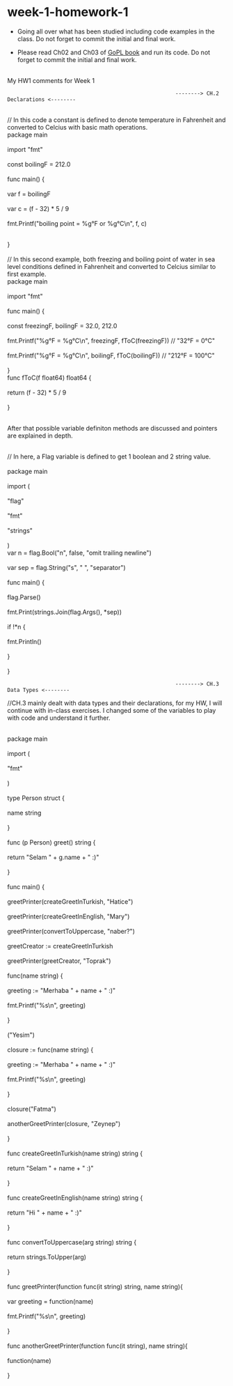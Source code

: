 # week-1-homework-1

- Going all over what has been studied including code examples in the class. Do not forget to commit the initial and final work.

- Please read Ch02 and Ch03 of [GoPL book](https://drive.google.com/file/d/1kvsEfCuOYecBrfy12tTI1kDDbC4e4AVy/view?usp=sharing) and run its code. Do not forget to commit the initial and final work.



<br>My HW1 comments for Week 1<br>

                                                          --------> CH.2 Declarations <--------

<br>// In this code a constant is defined to denote temperature in Fahrenheit and converted to Celcius with basic math operations.
<br>package main<br>
<br>import "fmt"<br>
<br>const boilingF = 212.0<br>
<br>func main() {<br>
<br>var f = boilingF<br>
<br>var c = (f - 32) * 5 / 9<br>
<br>fmt.Printf("boiling point = %g°F or %g°C\n", f, c)<br>

<br>}<br>
<br>// In this second example, both freezing and boiling point of water in sea level conditions defined in Fahrenheit and converted to Celcius similar to first example.
<br>package main<br>
<br>import "fmt"<br>
<br>func main() {<br>
<br>const freezingF, boilingF = 32.0, 212.0<br>
<br>fmt.Printf("%g°F = %g°C\n", freezingF, fToC(freezingF)) // "32°F = 0°C"<br>
<br>fmt.Printf("%g°F = %g°C\n", boilingF, fToC(boilingF)) // "212°F = 100°C"<br>
<br>}
<br>func fToC(f float64) float64 {<br>
<br>return (f - 32) * 5 / 9<br>
<br>}<br>

<br> After that possible variable definiton methods are discussed and pointers are explained in depth.<br>
 
 <br>// In here, a Flag variable is defined to get 1 boolean and 2 string value.<br>
<br>package main<br>
<br>import (<br>
<br>"flag"<br>
<br>"fmt"<br>
<br>"strings"<br>
<br>)
<br>var n = flag.Bool("n", false, "omit trailing newline")<br>
<br>var sep = flag.String("s", " ", "separator")<br>
<br>func main() {<br>
<br>flag.Parse()<br>
<br>fmt.Print(strings.Join(flag.Args(), *sep))<br>
<br>if !*n {<br>
<br>fmt.Println()<br>
<br>}<br>
<br>}<br>


                                                          --------> CH.3 Data Types <--------
                                                          
                                                          
  //CH.3 mainly dealt with data types and their declarations, for my HW, I will continue with in-class exercises. I changed some of the variables to play with code and understand it further.
  
  
<br>package main<br>
<br>import (<br>
<br>"fmt"<br>
<br>)<br>
<br>type Person struct {<br>
<br>name string<br>
<br>}<br>
<br>func (p Person) greet() string {<br>
<br>return "Selam " + g.name + " :)"<br>
<br>}<br>
<br>func main() {<br>
<br>greetPrinter(createGreetInTurkish, "Hatice")<br>
<br>greetPrinter(createGreetInEnglish, "Mary")<br>
<br>greetPrinter(convertToUppercase, "naber?")<br>
<br>greetCreator := createGreetInTurkish<br>
<br>greetPrinter(greetCreator, "Toprak")<br>
<br>func(name string) {<br>
<br>greeting := "Merhaba " + name + " :)"<br>
<br>fmt.Printf("%s\n", greeting)<br>
<br>}<br>
<br>("Yesim")<br>
<br>closure := func(name string) {<br>
<br>greeting := "Merhaba " + name + " :)"<br>
<br>fmt.Printf("%s\n", greeting)<br>
<br>}<br>
<br>closure("Fatma")<br>
<br>anotherGreetPrinter(closure, "Zeynep")<br>
<br>}<br>
<br>func createGreetInTurkish(name string) string {<br>
<br>return "Selam " + name + " :)"<br>
<br>}<br>
<br>func createGreetInEnglish(name string) string {<br>
<br>return "Hi " + name + " :)"<br>
<br>}<br>
<br>func convertToUppercase(arg string) string {<br>
<br>return strings.ToUpper(arg)<br>
<br>}<br>
<br>func greetPrinter(function func(it string) string, name string){<br>
<br>var greeting = function(name)<br>
<br>fmt.Printf("%s\n", greeting)<br>
<br>}<br>
<br>func anotherGreetPrinter(function func(it string), name string){<br>
<br>function(name)<br>
<br>}<br>
